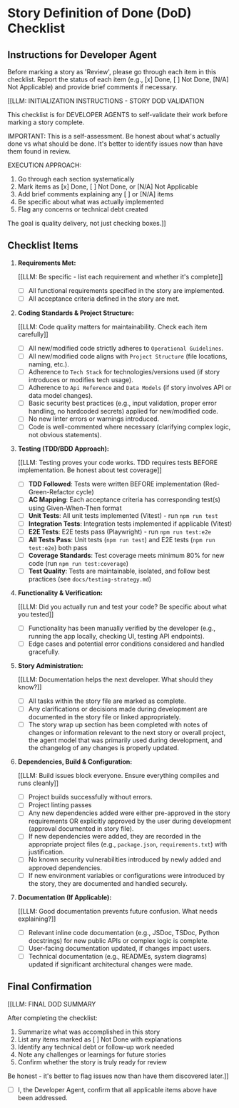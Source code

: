 <!-- Powered by BMAD™ Core -->

# Story Definition of Done (DoD) Checklist

## Instructions for Developer Agent

Before marking a story as 'Review', please go through each item in this checklist. Report the status of each item (e.g., [x] Done, [ ] Not Done, [N/A] Not Applicable) and provide brief comments if necessary.

[[LLM: INITIALIZATION INSTRUCTIONS - STORY DOD VALIDATION

This checklist is for DEVELOPER AGENTS to self-validate their work before marking a story complete.

IMPORTANT: This is a self-assessment. Be honest about what's actually done vs what should be done. It's better to identify issues now than have them found in review.

EXECUTION APPROACH:

1. Go through each section systematically
2. Mark items as [x] Done, [ ] Not Done, or [N/A] Not Applicable
3. Add brief comments explaining any [ ] or [N/A] items
4. Be specific about what was actually implemented
5. Flag any concerns or technical debt created

The goal is quality delivery, not just checking boxes.]]

## Checklist Items

1. **Requirements Met:**

   [[LLM: Be specific - list each requirement and whether it's complete]]
   - [ ] All functional requirements specified in the story are implemented.
   - [ ] All acceptance criteria defined in the story are met.

2. **Coding Standards & Project Structure:**

   [[LLM: Code quality matters for maintainability. Check each item carefully]]
   - [ ] All new/modified code strictly adheres to `Operational Guidelines`.
   - [ ] All new/modified code aligns with `Project Structure` (file locations, naming, etc.).
   - [ ] Adherence to `Tech Stack` for technologies/versions used (if story introduces or modifies tech usage).
   - [ ] Adherence to `Api Reference` and `Data Models` (if story involves API or data model changes).
   - [ ] Basic security best practices (e.g., input validation, proper error handling, no hardcoded secrets) applied for new/modified code.
   - [ ] No new linter errors or warnings introduced.
   - [ ] Code is well-commented where necessary (clarifying complex logic, not obvious statements).

3. **Testing (TDD/BDD Approach):**

   [[LLM: Testing proves your code works. TDD requires tests BEFORE implementation. Be honest about test coverage]]
   - [ ] **TDD Followed**: Tests were written BEFORE implementation (Red-Green-Refactor cycle)
   - [ ] **AC Mapping**: Each acceptance criteria has corresponding test(s) using Given-When-Then format
   - [ ] **Unit Tests**: All unit tests implemented (Vitest) - run `npm run test`
   - [ ] **Integration Tests**: Integration tests implemented if applicable (Vitest)
   - [ ] **E2E Tests**: E2E tests pass (Playwright) - run `npm run test:e2e`
   - [ ] **All Tests Pass**: Unit tests (`npm run test`) and E2E tests (`npm run test:e2e`) both pass
   - [ ] **Coverage Standards**: Test coverage meets minimum 80% for new code (run `npm run test:coverage`)
   - [ ] **Test Quality**: Tests are maintainable, isolated, and follow best practices (see `docs/testing-strategy.md`)

4. **Functionality & Verification:**

   [[LLM: Did you actually run and test your code? Be specific about what you tested]]
   - [ ] Functionality has been manually verified by the developer (e.g., running the app locally, checking UI, testing API endpoints).
   - [ ] Edge cases and potential error conditions considered and handled gracefully.

5. **Story Administration:**

   [[LLM: Documentation helps the next developer. What should they know?]]
   - [ ] All tasks within the story file are marked as complete.
   - [ ] Any clarifications or decisions made during development are documented in the story file or linked appropriately.
   - [ ] The story wrap up section has been completed with notes of changes or information relevant to the next story or overall project, the agent model that was primarily used during development, and the changelog of any changes is properly updated.

6. **Dependencies, Build & Configuration:**

   [[LLM: Build issues block everyone. Ensure everything compiles and runs cleanly]]
   - [ ] Project builds successfully without errors.
   - [ ] Project linting passes
   - [ ] Any new dependencies added were either pre-approved in the story requirements OR explicitly approved by the user during development (approval documented in story file).
   - [ ] If new dependencies were added, they are recorded in the appropriate project files (e.g., `package.json`, `requirements.txt`) with justification.
   - [ ] No known security vulnerabilities introduced by newly added and approved dependencies.
   - [ ] If new environment variables or configurations were introduced by the story, they are documented and handled securely.

7. **Documentation (If Applicable):**

   [[LLM: Good documentation prevents future confusion. What needs explaining?]]
   - [ ] Relevant inline code documentation (e.g., JSDoc, TSDoc, Python docstrings) for new public APIs or complex logic is complete.
   - [ ] User-facing documentation updated, if changes impact users.
   - [ ] Technical documentation (e.g., READMEs, system diagrams) updated if significant architectural changes were made.

## Final Confirmation

[[LLM: FINAL DOD SUMMARY

After completing the checklist:

1. Summarize what was accomplished in this story
2. List any items marked as [ ] Not Done with explanations
3. Identify any technical debt or follow-up work needed
4. Note any challenges or learnings for future stories
5. Confirm whether the story is truly ready for review

Be honest - it's better to flag issues now than have them discovered later.]]

- [ ] I, the Developer Agent, confirm that all applicable items above have been addressed.
